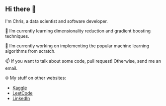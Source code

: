 ## Hi there 👋
I'm Chris, a data scientist and software developer.

🌱 I’m currently learning dimensionality reduction and gradient boosting techniques.

🔭 I’m currently working on implementing the popular machine learning algorithms from scratch. 

📫 If you want to talk about some code, pull request! Otherwise, send me an email.

🌐 My stuff on other websites:
- [Kaggle](https://www.kaggle.com/cnewto)
- [LeetCode](https://leetcode.com/u/chris_newton/)
- [LinkedIn](https://www.linkedin.com/in/chris-newton-32a5b6240/)
